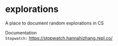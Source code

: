 # explorations
A place to document random explorations in CS <br>

Documentation <br>
`Stopwatch:` https://stopwatch.hannahjzhang.repl.co/ <br>

